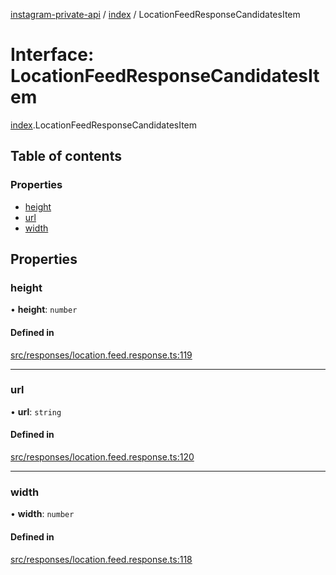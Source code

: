 [instagram-private-api](../../README.md) / [index](../../modules/index.md) / LocationFeedResponseCandidatesItem

# Interface: LocationFeedResponseCandidatesItem

[index](../../modules/index.md).LocationFeedResponseCandidatesItem

## Table of contents

### Properties

- [height](LocationFeedResponseCandidatesItem.md#height)
- [url](LocationFeedResponseCandidatesItem.md#url)
- [width](LocationFeedResponseCandidatesItem.md#width)

## Properties

### height

• **height**: `number`

#### Defined in

[src/responses/location.feed.response.ts:119](https://github.com/Nerixyz/instagram-private-api/blob/0e0721c/src/responses/location.feed.response.ts#L119)

___

### url

• **url**: `string`

#### Defined in

[src/responses/location.feed.response.ts:120](https://github.com/Nerixyz/instagram-private-api/blob/0e0721c/src/responses/location.feed.response.ts#L120)

___

### width

• **width**: `number`

#### Defined in

[src/responses/location.feed.response.ts:118](https://github.com/Nerixyz/instagram-private-api/blob/0e0721c/src/responses/location.feed.response.ts#L118)
